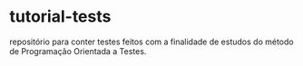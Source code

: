 # tutorial-tests
repositório para conter testes feitos com a finalidade de estudos do método de Programação Orientada a Testes.
